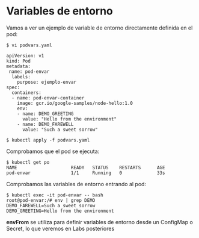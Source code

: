 # Variables de entorno

Vamos a ver un ejemplo de variable de entorno directamente definida en el pod:
```
$ vi podvars.yaml

apiVersion: v1
kind: Pod
metadata:
 name: pod-envar
  labels:
    purpose: ejemplo-envar
spec:
  containers:
  - name: pod-envar-container
    image: gcr.io/google-samples/node-hello:1.0
    env:
    - name: DEMO_GREETING
      value: "Hello from the environment"
    - name: DEMO_FAREWELL
      value: "Such a sweet sorrow"

$ kubectl apply -f podvars.yaml
```
Comprobamos que el pod se ejecuta:
```
$ kubectl get po
NAME                    READY   STATUS    RESTARTS      AGE
pod-envar               1/1     Running   0             33s
```
Comprobamos las variables de entorno entrando al pod:
```
$ kubectl exec -it pod-envar -- bash
root@pod-envar:/# env | grep DEMO
DEMO_FAREWELL=Such a sweet sorrow
DEMO_GREETING=Hello from the environment
```
**envFrom** se utiliza para definir variables de entorno desde un ConfigMap o Secret, lo que veremos en Labs posteriores
